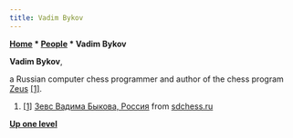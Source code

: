 ```yaml
---
title: Vadim Bykov
---
```

**[Home](Home "Home") \* [People](People "People") \* Vadim Bykov**


**Vadim Bykov**,  

a Russian computer chess programmer and author of the chess program [Zeus](Zeus_RU "Zeus RU") <a id="cite-note-1" href="#cite-ref-1">[1]</a>.






1. <a id="cite-ref-1" href="#cite-note-1">[1]</a> [Зевс Вадима Быкова, Россия](http://sdchess.narod.ru/Zeus.htm) from [sdchess.ru](http://sdchess.narod.ru/)

**[Up one level](People "People")**







 
